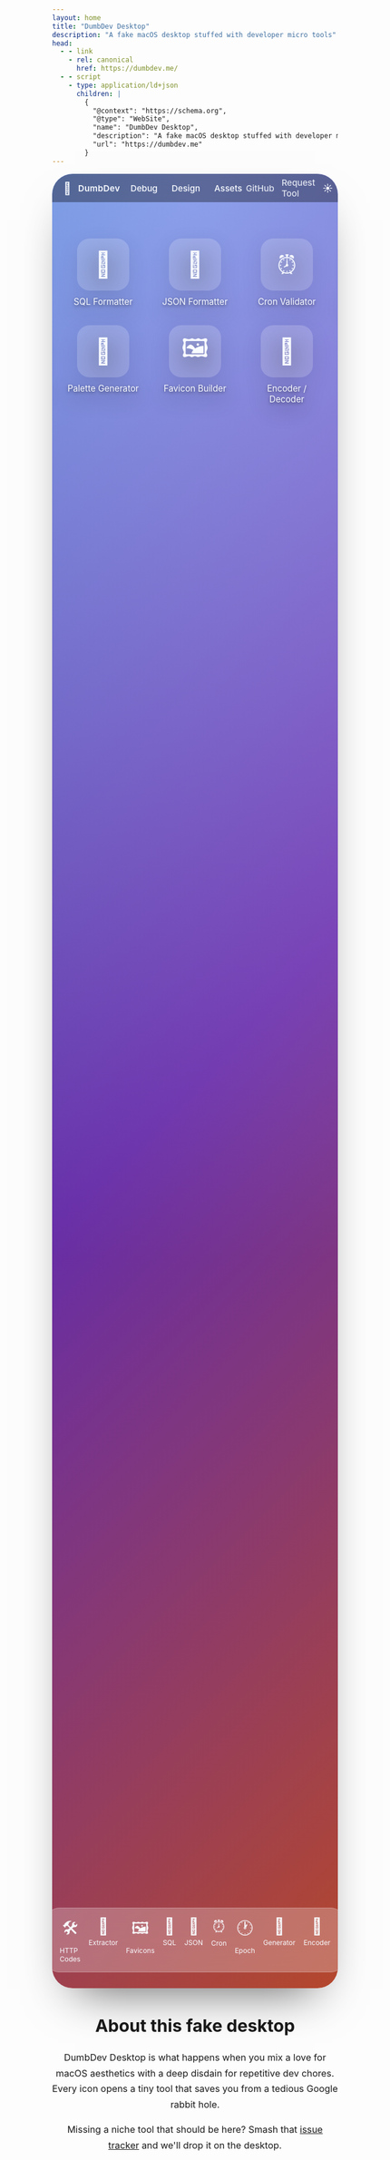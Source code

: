 ```yaml
---
layout: home
title: "DumbDev Desktop"
description: "A fake macOS desktop stuffed with developer micro tools"
head:
  - - link
    - rel: canonical
      href: https://dumbdev.me/
  - - script
    - type: application/ld+json
      children: |
        {
          "@context": "https://schema.org",
          "@type": "WebSite",
          "name": "DumbDev Desktop",
          "description": "A fake macOS desktop stuffed with developer micro tools",
          "url": "https://dumbdev.me"
        }
---
```


<div class="mac-viewport">
  <div class="menu-bar" role="menubar">
    <div class="menu-left">
      <span class="menu-logo" aria-hidden="true"></span>
      <span class="menu-title">DumbDev</span>
      <div class="menu-dropdown">
        <button class="menu-button" type="button" aria-haspopup="true">Debug</button>
        <div class="menu-panel" role="menu">
          <a role="menuitem" href="/http-codes/">HTTP Codes Explainer</a>
          <a role="menuitem" href="/sql-formatter/">SQL Formatter</a>
          <a role="menuitem" href="/json-formatter/">JSON Formatter</a>
          <a role="menuitem" href="/cron-validator/">Cron Validator</a>
          <a role="menuitem" href="/epoch-converter/">Epoch Time Converter</a>
          <a role="menuitem" href="/encoder-decoder/">Encoder / Decoder</a>
        </div>
      </div>
      <div class="menu-dropdown">
        <button class="menu-button" type="button" aria-haspopup="true">Design</button>
        <div class="menu-panel" role="menu">
          <a role="menuitem" href="/color-palette-extractor/">Color Palette Extractor</a>
          <a role="menuitem" href="/color-palette-generator/">Color Palette Generator</a>
        </div>
      </div>
      <div class="menu-dropdown">
        <button class="menu-button" type="button" aria-haspopup="true">Assets</button>
        <div class="menu-panel" role="menu">
          <a role="menuitem" href="/favicon-builder/">Favicon Builder</a>
        </div>
      </div>
    </div>
    <div class="menu-right">
      <a class="menu-link" href="https://github.com/shadowlanes/dumbdev" target="_blank" rel="noopener">GitHub</a>
      <a class="menu-link" href="https://github.com/shadowlanes/dumbdev/issues" target="_blank" rel="noopener">Request Tool</a>
      <span class="menu-clock" aria-hidden="true">☀︎</span>
    </div>
  </div>

  <div class="desktop" role="navigation" aria-label="Desktop shortcuts">
    <div class="desktop-icons">
      <a class="desktop-icon" href="/http-codes/">
        <span class="icon-emoji" aria-hidden="true">🛠️</span>
        <span class="icon-label">HTTP Codes</span>
      </a>
      <a class="desktop-icon" href="/sql-formatter/">
        <span class="icon-emoji" aria-hidden="true">📄</span>
        <span class="icon-label">SQL Formatter</span>
      </a>
      <a class="desktop-icon" href="/json-formatter/">
        <span class="icon-emoji" aria-hidden="true">🔣</span>
        <span class="icon-label">JSON Formatter</span>
      </a>
      <a class="desktop-icon" href="/cron-validator/">
        <span class="icon-emoji" aria-hidden="true">⏰</span>
        <span class="icon-label">Cron Validator</span>
      </a>
      <a class="desktop-icon" href="/epoch-converter/">
        <span class="icon-emoji" aria-hidden="true">🕐</span>
        <span class="icon-label">Epoch Converter</span>
      </a>
      <a class="desktop-icon" href="/color-palette-extractor/">
        <span class="icon-emoji" aria-hidden="true">🎨</span>
        <span class="icon-label">Palette Extractor</span>
      </a>
      <a class="desktop-icon" href="/color-palette-generator/">
        <span class="icon-emoji" aria-hidden="true">🌈</span>
        <span class="icon-label">Palette Generator</span>
      </a>
      <a class="desktop-icon" href="/favicon-builder/">
        <span class="icon-emoji" aria-hidden="true">🖼️</span>
        <span class="icon-label">Favicon Builder</span>
      </a>
      <a class="desktop-icon" href="/encoder-decoder/">
        <span class="icon-emoji" aria-hidden="true">🔐</span>
        <span class="icon-label">Encoder / Decoder</span>
      </a>
    </div>
  </div>

  <div class="dock" role="navigation" aria-label="Dock shortcuts">
    <div class="dock-glass">
      <a class="dock-icon" href="/http-codes/">
        <span aria-hidden="true">🛠️</span>
        <span>HTTP Codes</span>
      </a>
      <a class="dock-icon" href="/color-palette-extractor/">
        <span aria-hidden="true">🎨</span>
        <span>Extractor</span>
      </a>
      <a class="dock-icon" href="/favicon-builder/">
        <span aria-hidden="true">🖼️</span>
        <span>Favicons</span>
      </a>
      <a class="dock-icon" href="/sql-formatter/">
        <span aria-hidden="true">📄</span>
        <span>SQL</span>
      </a>
      <a class="dock-icon" href="/json-formatter/">
        <span aria-hidden="true">🔣</span>
        <span>JSON</span>
      </a>
      <a class="dock-icon" href="/cron-validator/">
        <span aria-hidden="true">⏰</span>
        <span>Cron</span>
      </a>
      <a class="dock-icon" href="/epoch-converter/">
        <span aria-hidden="true">🕐</span>
        <span>Epoch</span>
      </a>
      <a class="dock-icon" href="/color-palette-generator/">
        <span aria-hidden="true">🌈</span>
        <span>Generator</span>
      </a>
      <a class="dock-icon" href="/encoder-decoder/">
        <span aria-hidden="true">🔐</span>
        <span>Encoder</span>
      </a>
    </div>
  </div>
</div>

<section class="desktop-notes" id="about">
  <h2>About this fake desktop</h2>
  <p>
    DumbDev Desktop is what happens when you mix a love for macOS aesthetics with a deep disdain for repetitive dev chores.
    Every icon opens a tiny tool that saves you from a tedious Google rabbit hole.
  </p>
  <p>
    Missing a niche tool that should be here? Smash that <a href="https://github.com/shadowlanes/dumbdev/issues">issue tracker</a> and we'll drop it on the desktop.
  </p>
</section>

<style scoped>
.mac-viewport {
  position: relative;
  min-height: 80vh;
  border-radius: 36px;
  overflow: hidden;
  box-shadow: 0 40px 80px -40px rgba(0, 0, 0, 0.65);
  background: radial-gradient(circle at top, rgba(255,255,255,0.35) 0%, rgba(0,0,0,0.2) 60%),
              linear-gradient(135deg, hsl(221 73% 58%), hsl(268 62% 52%), hsl(12 74% 55%));
  backdrop-filter: blur(10px);
  color: #f8fbff;
}

.menu-bar {
  display: flex;
  justify-content: space-between;
  align-items: center;
  padding: 0.4rem 1.25rem;
  background: rgba(20, 24, 34, 0.4);
  backdrop-filter: blur(25px);
  font-size: 0.95rem;
}

.menu-left {
  display: flex;
  align-items: center;
  gap: 0.75rem;
}

.menu-logo {
  font-size: 1.3rem;
}

.menu-title {
  font-weight: 600;
  letter-spacing: 0.02em;
}

.menu-dropdown {
  position: relative;
}

.menu-button {
  display: inline-flex;
  align-items: center;
  gap: 0.25rem;
  font: inherit;
  font-weight: 500;
  padding: 0.2rem 0.4rem;
  border-radius: 6px;
  border: none;
  background: transparent;
  color: inherit;
  cursor: pointer;
  transition: background 0.15s ease, color 0.15s ease;
}

.menu-button:focus-visible {
  outline: 2px solid rgba(255, 255, 255, 0.65);
  outline-offset: 2px;
}

.menu-dropdown:hover .menu-button,
.menu-dropdown:focus-within .menu-button {
  background: rgba(255, 255, 255, 0.2);
}

.menu-panel {
  position: absolute;
  top: 1.8rem;
  left: 0;
  display: flex;
  flex-direction: column;
  min-width: 190px;
  padding: 0.4rem 0;
  border-radius: 12px;
  border: 1px solid rgba(255, 255, 255, 0.12);
  background: rgba(16, 20, 30, 0.85);
  box-shadow: 0 18px 28px -18px rgba(0, 0, 0, 0.6);
  opacity: 0;
  transform: translateY(6px);
  pointer-events: none;
  transition: opacity 0.15s ease, transform 0.15s ease;
  z-index: 10;
}

.menu-dropdown:hover .menu-panel,
.menu-dropdown:focus-within .menu-panel {
  opacity: 1;
  transform: translateY(0);
  pointer-events: auto;
}

.menu-panel a {
  padding: 0.45rem 1rem;
  color: inherit;
  text-decoration: none;
  transition: background 0.12s ease;
}

.menu-panel a:hover {
  background: rgba(255, 255, 255, 0.15);
}

.menu-right {
  display: flex;
  align-items: center;
  gap: 0.8rem;
  font-weight: 500;
}

.menu-link {
  color: inherit;
  text-decoration: none;
  opacity: 0.85;
  transition: opacity 0.12s ease;
}

.menu-link:hover {
  opacity: 1;
}

.menu-clock {
  font-size: 1.1rem;
}

.desktop {
  display: flex;
  justify-content: center;
  align-items: center;
  padding: 4rem 1rem 6rem;
}

.desktop-icons {
  display: grid;
  grid-template-columns: repeat(auto-fit, minmax(130px, 1fr));
  gap: 2rem;
  max-width: 800px;
}

.desktop-icon {
  display: flex;
  flex-direction: column;
  align-items: center;
  gap: 0.6rem;
  text-decoration: none;
  color: inherit;
  filter: drop-shadow(0 10px 18px rgba(0,0,0,0.45));
}

.desktop-icon:hover .icon-emoji {
  transform: translateY(-4px) scale(1.04);
}

.icon-emoji {
  display: grid;
  place-items: center;
  width: 92px;
  height: 92px;
  font-size: 2.8rem;
  border-radius: 22px;
  background: rgba(255, 255, 255, 0.18);
  backdrop-filter: blur(14px);
  transition: transform 0.18s ease;
}

.icon-label {
  font-size: 0.95rem;
  text-align: center;
  text-shadow: 0 2px 6px rgba(0,0,0,0.5);
}

.dock {
  position: absolute;
  bottom: 1.75rem;
  width: 100%;
  display: flex;
  justify-content: center;
  pointer-events: none;
}

.dock-glass {
  display: flex;
  gap: 0.9rem;
  padding: 0.9rem 1.4rem;
  border-radius: 22px;
  background: rgba(255, 255, 255, 0.25);
  backdrop-filter: blur(28px);
  border: 1px solid rgba(255, 255, 255, 0.22);
  pointer-events: auto;
}

.dock-icon {
  display: flex;
  flex-direction: column;
  align-items: center;
  gap: 0.25rem;
  font-size: 1.8rem;
  text-decoration: none;
  color: inherit;
}

.dock-icon span:last-child {
  font-size: 0.75rem;
}

.dock-icon:hover {
  transform: translateY(-6px) scale(1.05);
}

.desktop-notes {
  margin: 3rem auto 0;
  max-width: 720px;
  text-align: center;
}

.desktop-notes h2 {
  font-size: 1.9rem;
}

.desktop-notes p {
  font-size: 1.02rem;
  line-height: 1.7;
}

.desktop-notes a {
  color: var(--vp-c-brand-1);
}

@media (max-width: 768px) {
  .mac-viewport {
    border-radius: 24px;
  }

  .menu-bar {
    flex-direction: column;
    gap: 0.6rem;
    align-items: flex-start;
  }

  .desktop {
    padding: 3rem 0.75rem 6rem;
  }

  .desktop-icons {
    grid-template-columns: repeat(auto-fit, minmax(120px, 1fr));
    gap: 2rem;
  }

  .dock {
    bottom: 1.2rem;
  }

  .dock-glass {
    gap: 0.6rem;
    padding: 0.8rem 1rem;
  }
}
</style>


